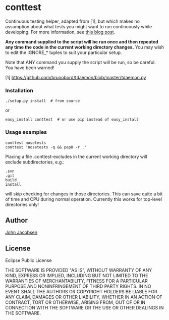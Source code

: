 # conttest

Continuous testing helper, adapted from [1], but which makes no
assumption about what tests you might want to run continuously while
developing.  For more information, see [this blog post](http://eigenhombre.com/testing/2012/03/31/ontinuous-testing-in-python-clojure-and-blub/).

**Any command supplied to the script will be run once and
then repeated any time the code in the current working directory
changes.**  You may wish to edit the IGNORE_* tuples to suit your
particular setup.

Note that ANY command you supply the script will be run, so be
careful.  You have been warned!

[1] https://github.com/brunobord/tdaemon/blob/master/tdaemon.py

### Installation

    ./setup.py install  # from source
or

    easy_install conttest  # or use pip instead of easy_install

### Usage examples

    conttest nosetests
    conttest 'nosetests -q && pep8 -r .'

Placing a file .conttest-excludes in the current working directory
will exclude subdirectories, e.g.:

    .svn
    .git
    build
    install

will skip checking for changes in those directories.  This can save
quite a bit of time and CPU during normal operation.  Currently this
works for top-level directories only!

## Author

[John Jacobsen](http://eigenhombre.com)

## License

Eclipse Public License

THE SOFTWARE IS PROVIDED "AS IS", WITHOUT WARRANTY OF ANY KIND, EXPRESS OR
IMPLIED, INCLUDING BUT NOT LIMITED TO THE WARRANTIES OF MERCHANTABILITY,
FITNESS FOR A PARTICULAR PURPOSE AND NONINFRINGEMENT OF THIRD PARTY RIGHTS. IN
NO EVENT SHALL THE AUTHORS OR COPYRIGHT HOLDERS BE LIABLE FOR ANY CLAIM,
DAMAGES OR OTHER LIABILITY, WHETHER IN AN ACTION OF CONTRACT, TORT OR
OTHERWISE, ARISING FROM, OUT OF OR IN CONNECTION WITH THE SOFTWARE OR THE USE
OR OTHER DEALINGS IN THE SOFTWARE.
